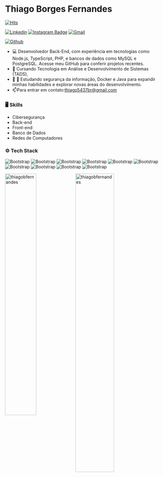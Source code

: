 # Thiago Borges Fernandes

[![Hits](https://hits.seeyoufarm.com/api/count/incr/badge.svg?url=https%3A%2F%2Fgithub.com%2Fthiagobfernandes%2Fthiagobfernandes&count_bg=%2379C83D&title_bg=%23555555&icon=&icon_color=%23E7E7E7&title=Profile+Views&edge_flat=false)](https://hits.seeyoufarm.com)

[![Linkedin](https://img.shields.io/badge/-LinkedIn-blue?style=flat&logo=Linkedin&logoColor=white)](https://www.linkedin.com/in/https://www.linkedin.com/in/thiago-borges-fernandes-7936ab294//)
[![Instagram Badge](https://img.shields.io/badge/-Instagram-purple?logo=instagram&logoColor=white&link=https://instagram.com/https://www.instagram.com/thiagobferdev//)](https://www.instagram.com/https://www.instagram.com/thiagobferdev/)
[![Gmail](https://img.shields.io/badge/-Gmail-c14438?style=flat&logo=Gmail&logoColor=white)](mailto:thiago5437br@gmail.com)

[![Github](https://img.shields.io/github/followers/thiagobfernandes?label=Follow&style=social)](https://github.com/thiagobfernandes)

-  💻 Desenvolvedor Back-End, com experiência em tecnologias como Node.js, TypeScript, PHP, e bancos de dados como MySQL e PostgreSQL. Acesse meu GitHub para conferir projetos recentes.
- 🤔 Cursando Tecnologia em Análise e Desenvolvimento de Sistemas (TADS),
- 🌱 🌱 Estudando segurança da informação, Docker e Java para expandir minhas habilidades e explorar novas áreas do desenvolvimento.
- 📫Para entrar em contato:thiago5437br@gmail.com


### 🖥 Skills

- Cibersegurança
- Back-end
- Front-end
- Banco de Dados
- Redes de Computadores
### ⚙️ Tech Stack

![Bootstrap](https://img.shields.io/badge/-Python-05122A?style=flat-square&logo=Python&color=353535) ![Bootstrap](https://img.shields.io/badge/-Docker-05122A?style=flat-square&logo=Docker&color=353535) ![Bootstrap](https://img.shields.io/badge/-MySQL-05122A?style=flat-square&logo=MySQL&color=353535) ![Bootstrap](https://img.shields.io/badge/-PostgreSQL-05122A?style=flat-square&logo=PostgreSQL&color=353535) ![Bootstrap](https://img.shields.io/badge/-Typescript-05122A?style=flat-square&logo=Typescript&color=353535) ![Bootstrap](https://img.shields.io/badge/-Javascript-05122A?style=flat-square&logo=Javascript&color=353535) ![Bootstrap](https://img.shields.io/badge/-PHP-05122A?style=flat-square&logo=PHP&color=353535) ![Bootstrap](https://img.shields.io/badge/-Java-05122A?style=flat-square&logo=Java&color=353535) ![Bootstrap](https://img.shields.io/badge/-React-05122A?style=flat-square&logo=React&color=353535) ![Bootstrap](https://img.shields.io/badge/-Springboot-05122A?style=flat-square&logo=Springboot&color=353535)

<div>
  <img width="45%" align="left" src="https://github-readme-stats.vercel.app/api/top-langs?username=thiagobfernandes&show_icons=true&locale=en&layout=compact" alt="thiagobfernandes" />
  <img width="50%"  src="https://github-readme-streak-stats.herokuapp.com/?user=thiagobfernandes&" alt="thiagobfernandes" />
</div>




